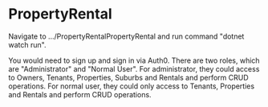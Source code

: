 # PropertyRental

Navigate to .../PropertyRentalPropertyRental and run command "dotnet watch run".

You would need to sign up and sign in via Auth0. There are two roles, which are "Administrator" and "Normal User". 
For administrator, they could access to Owners, Tenants, Properties, Suburbs and Rentals and perform CRUD operations.
For normal user, they could only access to Tenants, Properties and Rentals and perform CRUD operations.
